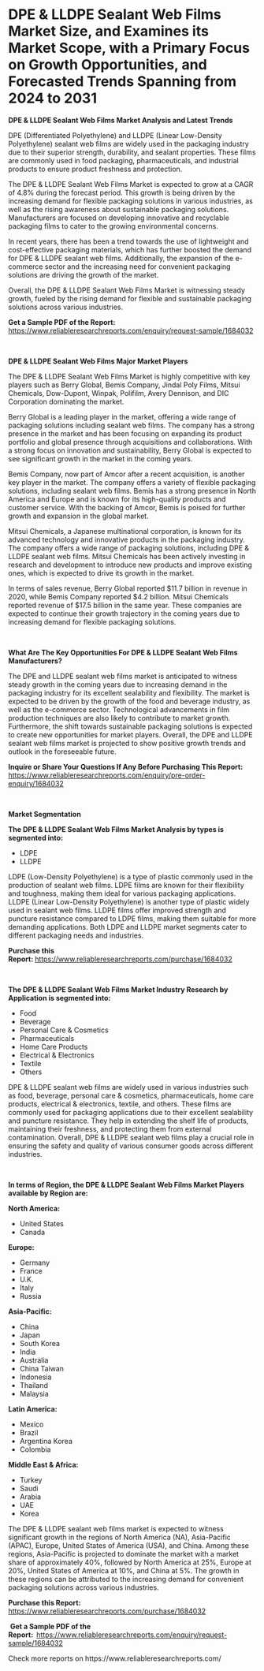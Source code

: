 <p><h1>DPE & LLDPE Sealant Web Films Market Size, and Examines its Market Scope, with a Primary Focus on Growth Opportunities, and Forecasted Trends Spanning from 2024 to 2031</h1></p><p><strong>DPE & LLDPE Sealant Web Films Market Analysis and Latest Trends</strong></p>
<p><p>DPE (Differentiated Polyethylene) and LLDPE (Linear Low-Density Polyethylene) sealant web films are widely used in the packaging industry due to their superior strength, durability, and sealant properties. These films are commonly used in food packaging, pharmaceuticals, and industrial products to ensure product freshness and protection.</p><p>The DPE & LLDPE Sealant Web Films Market is expected to grow at a CAGR of 4.8% during the forecast period. This growth is being driven by the increasing demand for flexible packaging solutions in various industries, as well as the rising awareness about sustainable packaging solutions. Manufacturers are focused on developing innovative and recyclable packaging films to cater to the growing environmental concerns.</p><p>In recent years, there has been a trend towards the use of lightweight and cost-effective packaging materials, which has further boosted the demand for DPE & LLDPE sealant web films. Additionally, the expansion of the e-commerce sector and the increasing need for convenient packaging solutions are driving the growth of the market.</p><p>Overall, the DPE & LLDPE Sealant Web Films Market is witnessing steady growth, fueled by the rising demand for flexible and sustainable packaging solutions across various industries.</p></p>
<p><strong>Get a Sample PDF of the Report:&nbsp;</strong> <a href="https://www.reliableresearchreports.com/enquiry/request-sample/1684032">https://www.reliableresearchreports.com/enquiry/request-sample/1684032</a></p>
<p>&nbsp;</p>
<p><strong>DPE & LLDPE Sealant Web Films Major Market Players</strong></p>
<p><p>The DPE & LLDPE Sealant Web Films Market is highly competitive with key players such as Berry Global, Bemis Company, Jindal Poly Films, Mitsui Chemicals, Dow-Dupont, Winpak, Polifilm, Avery Dennison, and DIC Corporation dominating the market. </p><p>Berry Global is a leading player in the market, offering a wide range of packaging solutions including sealant web films. The company has a strong presence in the market and has been focusing on expanding its product portfolio and global presence through acquisitions and collaborations. With a strong focus on innovation and sustainability, Berry Global is expected to see significant growth in the market in the coming years.</p><p>Bemis Company, now part of Amcor after a recent acquisition, is another key player in the market. The company offers a variety of flexible packaging solutions, including sealant web films. Bemis has a strong presence in North America and Europe and is known for its high-quality products and customer service. With the backing of Amcor, Bemis is poised for further growth and expansion in the global market.</p><p>Mitsui Chemicals, a Japanese multinational corporation, is known for its advanced technology and innovative products in the packaging industry. The company offers a wide range of packaging solutions, including DPE & LLDPE sealant web films. Mitsui Chemicals has been actively investing in research and development to introduce new products and improve existing ones, which is expected to drive its growth in the market.</p><p>In terms of sales revenue, Berry Global reported $11.7 billion in revenue in 2020, while Bemis Company reported $4.2 billion. Mitsui Chemicals reported revenue of $17.5 billion in the same year. These companies are expected to continue their growth trajectory in the coming years due to increasing demand for flexible packaging solutions.</p></p>
<p>&nbsp;</p>
<p><strong>What Are The Key Opportunities For DPE & LLDPE Sealant Web Films Manufacturers?</strong></p>
<p><p>The DPE and LLDPE sealant web films market is anticipated to witness steady growth in the coming years due to increasing demand in the packaging industry for its excellent sealability and flexibility. The market is expected to be driven by the growth of the food and beverage industry, as well as the e-commerce sector. Technological advancements in film production techniques are also likely to contribute to market growth. Furthermore, the shift towards sustainable packaging solutions is expected to create new opportunities for market players. Overall, the DPE and LLDPE sealant web films market is projected to show positive growth trends and outlook in the foreseeable future.</p></p>
<p><strong>Inquire or Share Your Questions If Any Before Purchasing This Report:</strong> <a href="https://www.reliableresearchreports.com/enquiry/pre-order-enquiry/1684032">https://www.reliableresearchreports.com/enquiry/pre-order-enquiry/1684032</a></p>
<p>&nbsp;</p>
<p><strong>Market Segmentation</strong></p>
<p><strong>The DPE & LLDPE Sealant Web Films Market Analysis by types is segmented into:</strong></p>
<p><ul><li>LDPE</li><li>LLDPE</li></ul></p>
<p><p>LDPE (Low-Density Polyethylene) is a type of plastic commonly used in the production of sealant web films. LDPE films are known for their flexibility and toughness, making them ideal for various packaging applications. LLDPE (Linear Low-Density Polyethylene) is another type of plastic widely used in sealant web films. LLDPE films offer improved strength and puncture resistance compared to LDPE films, making them suitable for more demanding applications. Both LDPE and LLDPE market segments cater to different packaging needs and industries.</p></p>
<p><strong>Purchase this Report:&nbsp;</strong><a href="https://www.reliableresearchreports.com/purchase/1684032">https://www.reliableresearchreports.com/purchase/1684032</a></p>
<p>&nbsp;</p>
<p><strong>The DPE & LLDPE Sealant Web Films Market Industry Research by Application is segmented into:</strong></p>
<p><ul><li>Food</li><li>Beverage</li><li>Personal Care & Cosmetics</li><li>Pharmaceuticals</li><li>Home Care Products</li><li>Electrical & Electronics</li><li>Textile</li><li>Others</li></ul></p>
<p><p>DPE & LLDPE sealant web films are widely used in various industries such as food, beverage, personal care & cosmetics, pharmaceuticals, home care products, electrical & electronics, textile, and others. These films are commonly used for packaging applications due to their excellent sealability and puncture resistance. They help in extending the shelf life of products, maintaining their freshness, and protecting them from external contamination. Overall, DPE & LLDPE sealant web films play a crucial role in ensuring the safety and quality of various consumer goods across different industries.</p></p>
<p>&nbsp;</p>
<p><strong>In terms of Region, the DPE & LLDPE Sealant Web Films Market Players available by Region are:</strong></p>
<p>
    <p> <strong> North America: </strong>
        <ul>
            <li>United States</li>
            <li>Canada</li>
        </ul>
        </p> 
    <p> <strong> Europe: </strong>
        <ul>
            <li>Germany</li>
            <li>France</li>
            <li>U.K.</li>
            <li>Italy</li>
            <li>Russia</li>
        </ul>
        </p> 
    <p> <strong> Asia-Pacific: </strong>
        <ul>
            <li>China</li>
            <li>Japan</li>
            <li>South Korea</li>
            <li>India</li>
            <li>Australia</li>
            <li>China Taiwan</li>
            <li>Indonesia</li>
            <li>Thailand</li>
            <li>Malaysia</li>
        </ul>
        </p> 
    <p> <strong> Latin America: </strong>
        <ul>
            <li>Mexico</li>
            <li>Brazil</li>
            <li>Argentina Korea</li>
            <li>Colombia</li>
        </ul>
        </p> 
    <p> <strong> Middle East & Africa: </strong>
        <ul>
            <li>Turkey</li>
            <li>Saudi</li>
            <li>Arabia</li>
            <li>UAE</li>
            <li>Korea</li>
        </ul>
    </p>
    </p>
<p><p>The DPE & LLDPE sealant web films market is expected to witness significant growth in the regions of North America (NA), Asia-Pacific (APAC), Europe, United States of America (USA), and China. Among these regions, Asia-Pacific is projected to dominate the market with a market share of approximately 40%, followed by North America at 25%, Europe at 20%, United States of America at 10%, and China at 5%. The growth in these regions can be attributed to the increasing demand for convenient packaging solutions across various industries.</p></p>
<p><strong>Purchase this Report: </strong><a href="https://www.reliableresearchreports.com/purchase/1684032">https://www.reliableresearchreports.com/purchase/1684032</a></p>
<p>&nbsp;<strong>Get a Sample PDF of the Report:&nbsp;&nbsp;</strong><a href="https://www.reliableresearchreports.com/enquiry/request-sample/1684032">https://www.reliableresearchreports.com/enquiry/request-sample/1684032</a></p>
<p><strong></strong></p>
<p>Check more reports on https://www.reliableresearchreports.com/</p>